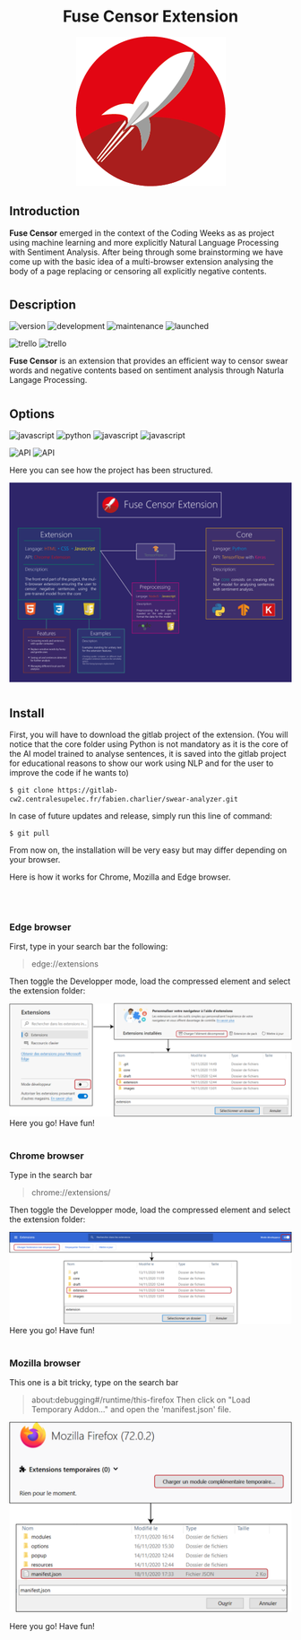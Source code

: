 <h1 align="center">Fuse Censor Extension</h1>

<div align="center">
  <img src="extension/resources/fuse_censor_64.png">
</div>

## Introduction

**Fuse Censor** emerged in the context of the Coding Weeks as as project using machine learning and more explicitly Natural Language Processing with Sentiment Analysis. After being through some brainstorming we have come up with the basic idea of a multi-browser extension analysing the body of a page replacing or censoring all explicitly negative contents. 
#
## Description
![version](https://img.shields.io/badge/version-1.0.0-blue)
![development](https://img.shields.io/badge/development-in%20progress-orange)
![maintenance](https://img.shields.io/badge/maintained-yes-brightgreen.svg)
![launched](https://img.shields.io/badge/launched-no-red.svg)


![trello](https://img.shields.io/badge/trello-red?logo=trello)
![trello](https://img.shields.io/badge/vsc-blue?logo=visual-studio-code)
<!-- ![rating](https://img.shields.io/badge/rating-★★★★★-yellow) -->
<b>Fuse Censor</b> is an extension that provides an efficient way to censor swear words and negative contents based on sentiment analysis through Naturla Langage Processing.
#
## Options


![javascript](https://img.shields.io/badge/language-javascript-yellow)
![python](https://img.shields.io/badge/language-python-blue)
![javascript](https://img.shields.io/badge/language-html-green)
![javascript](https://img.shields.io/badge/language-css-red)

![API](https://img.shields.io/badge/API-TensorFlow-orange)
![API](https://img.shields.io/badge/API-Chrome%20extension-orange)

Here you can see how the project has been structured.
<div align="center">
  <img src="extension/structure.png">
</div>

#
## Install

First, you will have to download the gitlab project of the extension. (You will notice that the core folder using Python is not mandatory as it is the core of the AI model trained to analyse sentences, it is saved into the gitlab project for educational reasons to show our work using NLP and for the user to improve the code if he wants to)

```
$ git clone https://gitlab-cw2.centralesupelec.fr/fabien.charlier/swear-analyzer.git
```

In case of future updates and release, simply run this line of command:

```
$ git pull
```

From now on, the installation will be very easy but may differ depending on your browser. 

Here is how it works for Chrome, Mozilla and Edge browser.


<br>
<br>

### Edge browser

First, type in your search bar the following:
> edge://extensions

Then toggle the Developper mode, load the compressed element and select the extension folder:

<div align="center">
  <img src="images/tuto_edge.png">
</div>
Here you go! Have fun!


<br>
<br>

### Chrome browser

Type in the search bar
> chrome://extensions/

Then toggle the Developper mode, load the compressed element and select the extension folder:

<div align="center">
  <img src="images/tuto_chrome.png">
</div>
Here you go! Have fun!


<br>
<br>

### Mozilla browser

This one is a bit tricky, type on the search bar
> about:debugging#/runtime/this-firefox
Then click on "Load Temporary Addon..." and open the 'manifest.json' file.
<div align="center">
  <img src="images/tuto_mozilla.png">
</div>

Here you go! Have fun!